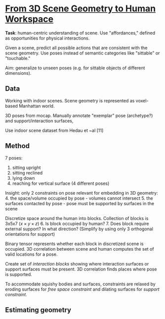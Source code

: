 # [From 3D Scene Geometry to Human Workspace](http://www.cs.cmu.edu/~abhinavg/affordances/)

**Task**: human-centric understanding of scene. Use "affordances," defined as opportunities for physical interactions.

Given a scene, predict all possible actions that are consistent with the scene geometry. Use poses instead of semantic categories like "sittable" or "touchable."

Aim: generalize to unseen poses (e.g. for sittable objects of different dimensions).

## Data
Working with indoor scenes. Scene geometry is represented as voxel-based Manhattan world.

3D poses from mocap. Manually annotate "exemplar" pose (archetype?) and support/interaction surfaces,

Use indoor scene dataset from Hedau et ~al [11]

## Method
7 poses:

1. sitting upright
1. sitting reclined
2. lying down
3. reaching for vertical surface (4 different poses)

Insight: only 2 constraints on pose relevant for embedding in 3D geometry:
4. the space/volume occupied by pose - volumes cannot intersect
5. the surfaces contacted by pose - pose must be supported by surfaces in the scene

Discretize space around the human into blocks. Collection of blocks is 3x5x7 ($x\times y\times z$)
6. Is block occupied by human?
7. Does block require external support? In what direction? (Simplify by using only 3 orthogonal orientations for support)

Binary tensor represents whether each block in discretized scene is occupied. 3D correlation between scene and human computes the set of valid locations for a pose.

Create set of *interaction blocks* showing where interaction surfaces or support surfaces must be present. 3D correlation finds places where pose is supported.

To accommodate squishy bodies and surfaces, constraints are relaxed by eroding surfaces for *free space constraint* and dilating surfaces for *support constraint*.

## Estimating geometry
<!--stackedit_data:
eyJoaXN0b3J5IjpbMTUwMzAyNDg3Nyw2NjQ4MTcwNjcsLTE1MT
U0MjM4NDEsMjE0NzM1NjgxNiwtMTc1NDQyNzQxMV19
-->